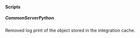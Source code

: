 
#### Scripts
##### CommonServerPython
Removed log print of the object stored in the integration cache.